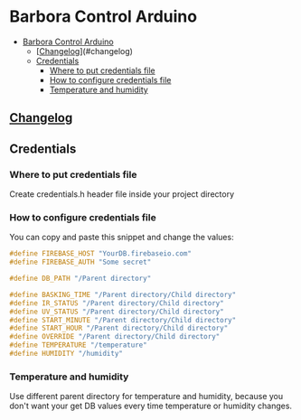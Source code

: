 # Barbora Control Arduino
- [Barbora Control Arduino](#barbora-control-arduino)
  - [[Changelog]](#changelog)
  - [Credentials](#credentials)
    - [Where to put credentials file](#where-to-put-credentials-file)
    - [How to configure credentials file](#how-to-configure-credentials-file)
    - [Temperature and humidity](#temperature-and-humidity)
## [Changelog]

## Credentials
### Where to put credentials file
Create credentials.h header file inside your project directory
### How to configure credentials file
You can copy and paste this snippet and change the values:
``` h
#define FIREBASE_HOST "YourDB.firebaseio.com"
#define FIREBASE_AUTH "Some secret"

#define DB_PATH "/Parent directory"

#define BASKING_TIME "/Parent directory/Child directory"
#define IR_STATUS "/Parent directory/Child directory"
#define UV_STATUS "/Parent directory/Child directory"
#define START_MINUTE "/Parent directory/Child directory"
#define START_HOUR "/Parent directory/Child directory"
#define OVERRIDE "/Parent directory/Child directory"
#define TEMPERATURE "/temperature"
#define HUMIDITY "/humidity"
```
### Temperature and humidity
Use different parent directory for temperature and humidity, because you don't want your get DB values every time temperature or humidity changes. 

[Changelog]: CHANGELOG.md